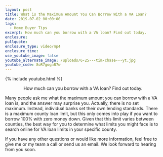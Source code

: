 ```yaml
---
layout: post
title: What is the Maximum Amount You Can Borrow With a VA Loan?
date: 2019-07-02 00:00:00
tags:
  - Home Buyer Tips
excerpt: How much can you borrow with a VA loan? Find out today.
enclosure:
pullquote:
enclosure_type: video/mp4
enclosure_time:
use_youtube_image: false
youtube_alternate_image: /uploads/6-25---tim-chase---yt.jpg
youtube_code: 8oR7gogaB7w
---
```


{% include youtube.html %}

<center>How much can you borrow with a VA loan? Find out today.</center>

Many people ask me what the maximum amount you can borrow with a VA loan is, and the answer may surprise you. Actually, there is no set maximum. Instead, individual banks set their own lending standards. There is a maximum county loan limit, but this only comes into play if you want to borrow 100% with zero money down. Given that this limit varies between counties, the best way for you to determine what limits you might face is to search online for VA loan limits in your specific county.

If you have any other questions or would like more information, feel free to give me or my team a call or send us an email. We look forward to hearing from you soon.